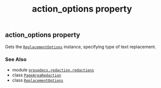 ﻿---
title: action_options property
second_title: GroupDocs.Redaction for Python via .NET API References
description: 
type: docs
url: /python-net/groupdocs.redaction.redactions/pagearearedaction/action_options/
is_root: false
weight: 40
---

## action_options property


Gets the [`ReplacementOptions`](/redaction/python-net/groupdocs.redaction.redactions/replacementoptions) instance, specifying type of text replacement.

### See Also
* module [`groupdocs.redaction.redactions`](../../)
* class [`PageAreaRedaction`](/redaction/python-net/groupdocs.redaction.redactions/pagearearedaction)
* class [`ReplacementOptions`](/redaction/python-net/groupdocs.redaction.redactions/replacementoptions)
